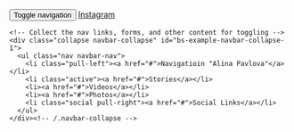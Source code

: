 <nav class="navbar navbar-default" role="navigation">
  <div class="container-fluid">
    <!-- Brand and toggle get grouped for better mobile display -->
    <div class="navbar-header">
      <button type="button" class="navbar-toggle" data-toggle="collapse" data-target="#bs-example-navbar-collapse-1">
        <span class="sr-only">Toggle navigation</span>
        <span class="icon-bar"></span>
        <span class="icon-bar"></span>
        <span class="icon-bar"></span>
      </button>
      <a class="navbar-brand" href="#">Instagram</a>
    </div>

    <!-- Collect the nav links, forms, and other content for toggling -->
    <div class="collapse navbar-collapse" id="bs-example-navbar-collapse-1">
      <ul class="nav navbar-nav">
        <li class="pull-left"><a href="#">Navigatioin "Alina Pavlova"</a></li>
        <li class="active"><a href="#">Stories</a></li>
        <li><a href="#">Videos</a></li>
        <li><a href="#">Photos</a></li>
        <li class="social pull-right"><a href="#">Social Links</a></li>
      </ul>
    </div><!-- /.navbar-collapse -->
  </div><!-- /.container-fluid -->
</nav>
